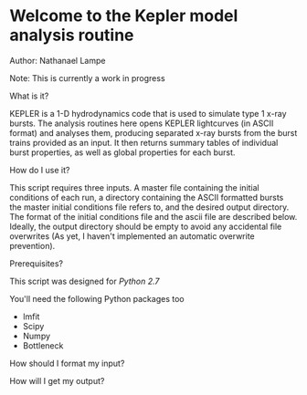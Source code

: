 Welcome to the Kepler model analysis routine
============================================

Author: Nathanael Lampe

Note: This is currently a work in progress

What is it?

KEPLER is a 1-D hydrodynamics code that is used to simulate type 1
x-ray bursts. The analysis routines here opens KEPLER lightcurves
(in ASCII format) and analyses them, producing separated x-ray 
bursts from the burst trains provided as an input. It then returns
summary tables of individual burst properties, as well as global 
properties for each burst.


How do I use it?

This script requires three inputs. A master file containing the initial
conditions of each run, a directory containing the ASCII formatted
bursts the master initial conditions file refers to, and the desired 
output directory. The format of the initial conditions file and the 
ascii file are described below. Ideally, the output directory should
be empty to avoid any accidental file overwrites (As yet, I haven't
implemented an automatic overwrite prevention).

Prerequisites?

This script was designed for *Python 2.7*

You'll need the following Python packages too
 * lmfit
 * Scipy
 * Numpy
 * Bottleneck


How should I format my input?




How will I get my output?



